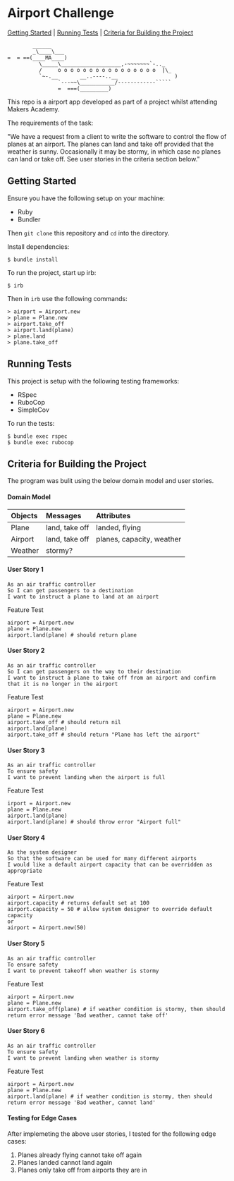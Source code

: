 Airport Challenge
=================

[Getting Started](#getting-started) | [Running Tests](#running-tests) | [Criteria for Building the Project](#criteria-for-building-the-project)

```
        ______
        _\____\___
=  = ==(____MA____)
          \_____\___________________,-~~~~~~~`-.._
          /     o o o o o o o o o o o o o o o o  |\_
          `~-.__       __..----..__                  )
                `---~~\___________/------------`````
                =  ===(_________)

```


This repo is a airport app developed as part of a project whilst attending Makers Academy.

The requirements of the task:

"We have a request from a client to write the software to control the flow of planes at an airport. The planes can land and take off provided that the weather is sunny. Occasionally it may be stormy, in which case no planes can land or take off. See user stories in the criteria section below."

## Getting Started

Ensure you have the following setup on your machine:
- Ruby
- Bundler

Then `git clone` this repository and `cd` into the directory.

Install dependencies:

```
$ bundle install
```

To run the project, start up irb:

```
$ irb
```

Then in `irb` use the following commands:

```
> airport = Airport.new
> plane = Plane.new
> airport.take_off
> airport.land(plane)
> plane.land
> plane.take_off
```

## Running Tests

This project is setup with the following testing frameworks:

- RSpec
- RuboCop
- SimpleCov

To run the tests:
```
$ bundle exec rspec
$ bundle exec rubocop
```

## Criteria for Building the Project

The program was bulit using the below domain model and user stories.

#### Domain Model
|  Objects | Messages  | Attributes |
|:---|:---|:---|
| Plane  | land, take off | landed, flying |
| Airport | land, take off | planes, capacity, weather |
| Weather  | stormy?  |

#### User Story 1
```
As an air traffic controller
So I can get passengers to a destination
I want to instruct a plane to land at an airport
```
Feature Test
```
airport = Airport.new
plane = Plane.new
airport.land(plane) # should return plane
```

#### User Story 2
```
As an air traffic controller
So I can get passengers on the way to their destination
I want to instruct a plane to take off from an airport and confirm that it is no longer in the airport
```
Feature Test
```
airport = Airport.new
plane = Plane.new
airport.take_off # should return nil
airport.land(plane)
airport.take_off # should return "Plane has left the airport"
```

#### User Story 3
```
As an air traffic controller
To ensure safety
I want to prevent landing when the airport is full
```
Feature Test
```
irport = Airport.new
plane = Plane.new
airport.land(plane)
airport.land(plane) # should throw error "Airport full"
```

#### User Story 4
```
As the system designer
So that the software can be used for many different airports
I would like a default airport capacity that can be overridden as appropriate
```
Feature Test
```
airport = Airport.new
airport.capacity # returns default set at 100
airport.capacity = 50 # allow system designer to override default capacity
or
airport = Airport.new(50)
```

#### User Story 5
```
As an air traffic controller
To ensure safety
I want to prevent takeoff when weather is stormy
```
Feature Test
```
airport = Airport.new
plane = Plane.new
airport.take_off(plane) # if weather condition is stormy, then should return error message 'Bad weather, cannot take off'
```

#### User Story 6
```
As an air traffic controller
To ensure safety
I want to prevent landing when weather is stormy
```
Feature Test
```
airport = Airport.new
plane = Plane.new
airport.land(plane) # if weather condition is stormy, then should return error message 'Bad weather, cannot land'
```

#### Testing for Edge Cases

After implemeting the above user stories, I tested for the following edge cases:

1. Planes already flying cannot take off again
2. Planes landed cannot land again
3. Planes only take off from airports they are in
